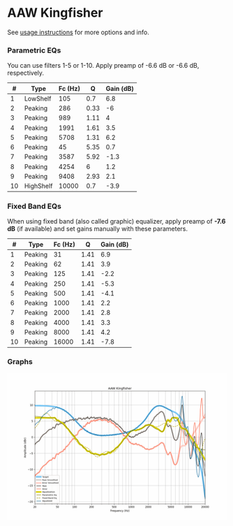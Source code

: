 # AAW Kingfisher
See [usage instructions](https://github.com/jaakkopasanen/AutoEq#usage) for more options and info.

### Parametric EQs
You can use filters 1-5 or 1-10. Apply preamp of -6.6 dB or -6.6 dB, respectively.

|   # | Type      |   Fc (Hz) |    Q |   Gain (dB) |
|-----|-----------|-----------|------|-------------|
|   1 | LowShelf  |       105 | 0.7  |         6.8 |
|   2 | Peaking   |       286 | 0.33 |        -6   |
|   3 | Peaking   |       989 | 1.11 |         4   |
|   4 | Peaking   |      1991 | 1.61 |         3.5 |
|   5 | Peaking   |      5708 | 1.31 |         6.2 |
|   6 | Peaking   |        45 | 5.35 |         0.7 |
|   7 | Peaking   |      3587 | 5.92 |        -1.3 |
|   8 | Peaking   |      4254 | 6    |         1.2 |
|   9 | Peaking   |      9408 | 2.93 |         2.1 |
|  10 | HighShelf |     10000 | 0.7  |        -3.9 |

### Fixed Band EQs
When using fixed band (also called graphic) equalizer, apply preamp of **-7.6 dB** (if available) and set gains manually with these parameters.

|   # | Type    |   Fc (Hz) |    Q |   Gain (dB) |
|-----|---------|-----------|------|-------------|
|   1 | Peaking |        31 | 1.41 |         6.9 |
|   2 | Peaking |        62 | 1.41 |         3.9 |
|   3 | Peaking |       125 | 1.41 |        -2.2 |
|   4 | Peaking |       250 | 1.41 |        -5.3 |
|   5 | Peaking |       500 | 1.41 |        -4.1 |
|   6 | Peaking |      1000 | 1.41 |         2.2 |
|   7 | Peaking |      2000 | 1.41 |         2.8 |
|   8 | Peaking |      4000 | 1.41 |         3.3 |
|   9 | Peaking |      8000 | 1.41 |         4.2 |
|  10 | Peaking |     16000 | 1.41 |        -7.8 |

### Graphs
![](./AAW%20Kingfisher.png)
